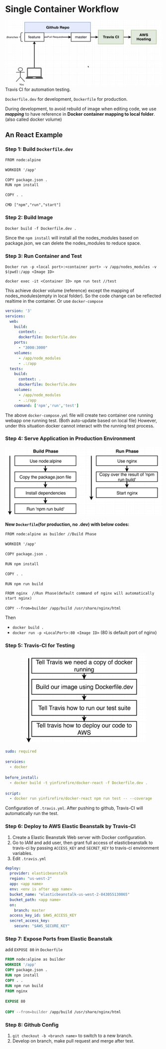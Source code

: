 # Single Container Workflow

![alt text](diagram.png)
Travis CI for automation testing.

`Dockerfile.dev` for development, `Dockerfile` for production.

During development, to avoid rebuild of image when editing code, we use ***mapping*** to have reference in **Docker container mapping to local folder**. (also called docker volume)  

## An React Example

### Step 1:  Build `Dockerfile.dev`

``` docker
FROM node:alpine

WORKDIR '/app'

COPY package.json .
RUN npm install

COPY . .

CMD ["npm","run","start"]
```

### Step 2: Build Image

``` docker
Docker build -f Dockerfile.dev .
```

Since the `npm install` will install all the nodes_modules based on package.json, we can delete the nodes_modules to reduce space.

### Step 3: Run Container and Test

``` docker
Docker run -p <local port>:<container port> -v /app/nodes_modules -v $(pwd):/app <Image ID>
```

``` docker
docker exec -it <Container ID> npm run test //test
```

This achieve docker volume (reference) except the mapping of nodes_modules(empty in local folder). So the code change can be reflected realtime in the container.
Or use `docker-compose`

``` yml
version: '3'
services:
  web:
    build: 
      context: .
      dockerfile: Dockerfile.dev
    ports: 
      - "3000:3000"
    volumes: 
      - /app/node_modules
      - .:/app
  tests:
    build: 
      context: .
      dockerfile: Dockerfile.dev
    volumes: 
      - /app/node_modules
      - .:/app
    command: ['npm','run','test']
```

The above `docker-compose.yml` file will create two container one running webapp one running test. (Both auto-update based on local file) However, under this situation docker cannot interact with the running test process.

### Step 4: Serve Application in Production Environment

<div style="text-align:center"><img src="nginx2.png" alt="drawing" width="600" /></div>

**New `Dockerfile`(for production, no .dev) with below codes:**

``` docker
FROM node:alpine as builder //Build Phase

WORKDIR '/app'

COPY package.json .

RUN npm install

COPY . .

RUN npm run build
```

``` docker
FROM nginx  //Run Phase(default command of nginx will automatically start nginx)

COPY --from=builder /app/build /usr/share/nginx/html
```

Then

* `docker build .`
* `docker run -p <LocalPort>:80 <Image ID>` (80 is default port of nginx)

### Step 5: Travis-CI for Testing

<div style="text-align:center"><img src="travis.png" alt="drawing" width="400" /></div>

``` yml
sudo: required

services:
  - docker

before_install:
  - docker build -t yinfirefire/docker-react -f Dockerfile.dev .

script:
  - docker run yinfirefire/docker-react npm run test -- --coverage
```

Configuration of `.travis.yml`. After pushing to github, Travis-CI will automatically run the test.

### Step 6: Deploy to AWS Elastic Beanstalk by Travis-CI

1. Create a Elastic Beanstalk Web server with Docker configuration.
2. Go to IAM and add user, then grant full access of elasticbeanstalk to travis-ci by passing `ACCESS_KEY` and `SECRET_KEY` to travis-ci environment variables.
3. Edit `.travis.yml`  

``` yml
deploy:
  provider: elasticbeanstalk
  region: "us-west-2"
  app: <app name>
  env: <env is after app name>
  bucket_name: "elasticbeanstalk-us-west-2-843055130065"
  bucket_path: <app name>
  on:
    branch: master
  access_key_id: $AWS_ACCESS_KEY
  secret_access_key:
    secure: "$AWS_SECURE_KEY"
```

### Step 7: Expose Ports from Elastic Beanstalk

add `EXPOSE 80` in `Dockerfile`

``` dockerfile
FROM node:alpine as builder
WORKDIR '/app'
COPY package.json .
RUN npm install
COPY . .
RUN npm run build
FROM nginx

EXPOSE 80

COPY --from=builder /app/build /usr/share/nginx/html  
```

### Step 8: Github Config

1. `git checkout -b <branch name>` to switch to a new branch.
2. Develop on branch, make pull request and merge after test.
